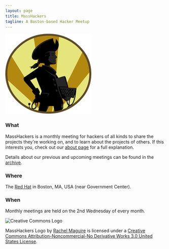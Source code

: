 ```yaml
---
layout: page
title: MassHackers
tagline: A Boston-based Hacker Meetup 
---
```


![MassHackers Logo](./images/masshacker-m.png)

### What

MassHackers is a monthly meeting for hackers of all kinds to share the projects they're working on, and to learn about the projects of others. If this interests you, check out our [about page](/masshackers.com/about.html) for a full explanation.

Details about our previous and upcoming meetings can be found in the [archive](/masshackers.com/archive.html).

### Where

The [Red Hat](http://redhatboston.com/) in Boston, MA, USA (near Government Center).

### When

Monthly meetings are held on the 2nd Wednesday of every month.




![Creative Commons Logo](http://i.creativecommons.org/l/by-nc-nd/3.0/us/88x31.png)

MassHackers Logo by [Rachel Maguire](http://www.rayarray.com/) is licensed under a [Creative Commons Attribution-Noncommercial-No Derivative Works 3.0 United States License](http://creativecommons.org/licenses/by-nc-nd/3.0/us/).
